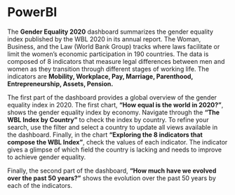 # PowerBI
The <strong>Gender Equality 2020</strong> dashboard summarizes the gender equality index published by the WBL 2020 in its annual report. The Woman, Business, and the Law (World Bank Group) tracks where laws facilitate or limit the women’s economic participation in 190 countries. The data is composed of 8 indicators that measure legal differences between men and women as they transition through different stages of working life. The indicators are <strong> Mobility, Workplace, Pay, Marriage, Parenthood, Entrepreneurship, Assets, Pension.</strong>

 

The first part of the dashboard provides a global overview of the gender equality index in 2020. The first chart, <strong>“How equal is the world in 2020?”</strong>, shows the gender equality index by economy. Navigate through the <strong> “The WBL Index by Country”</strong> to check the index by country. To refine your search, use the filter and select a country to update all views available in the dashboard. Finally, in the chart <strong> “Exploring the 8 indicators that compose the WBL Index”</strong>, check the values of each indicator. The indicator gives a glimpse of which field the country is lacking and needs to improve to achieve gender equality.

 

Finally, the second part of the dashboard, <strong>“How much have we evolved over the past 50 years?”</strong> shows the evolution over the past 50 years by each of the indicators. 
